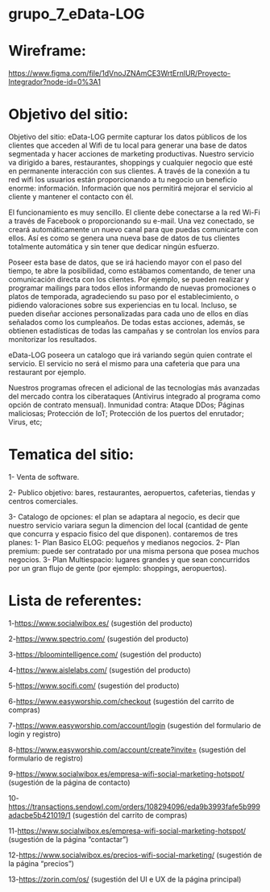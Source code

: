 # grupo_7_eData-LOG

# Wireframe:
https://www.figma.com/file/1dVnoJZNAmCE3WrtErnlUR/Proyecto-Integrador?node-id=0%3A1






# Objetivo del sitio: 
Objetivo del sitio: eData-LOG permite capturar los datos públicos de los clientes que acceden al Wifi de tu local para generar una base de datos segmentada y hacer acciones de marketing productivas. 
Nuestro servicio va dirigido a bares, restaurantes, shoppings y cualquier negocio que esté en permanente interacción con sus clientes.
A través de la conexión a tu red wifi los usuarios están proporcionando a tu negocio un beneficio enorme: información. Información que nos permitirá mejorar el servicio al cliente y mantener el contacto con él.

El funcionamiento es muy sencillo. El cliente debe conectarse a la red Wi-Fi a través de Facebook o proporcionando su e-mail. Una vez conectado, se creará automáticamente un nuevo canal para que puedas comunicarte con ellos. Así es como se genera una nueva base de datos de tus clientes totalmente automática y sin tener que dedicar ningún esfuerzo.

Poseer esta base de datos, que se irá haciendo mayor con el paso del tiempo, te abre la posibilidad, como estábamos comentando, de tener una comunicación directa con los clientes. Por ejemplo, se pueden realizar y programar mailings para todos ellos informando de nuevas promociones o platos de temporada, agradeciendo su paso por el establecimiento, o pidiendo valoraciones sobre sus experiencias en tu local. Incluso, se pueden diseñar acciones personalizadas para cada uno de ellos en días señalados como los cumpleaños. De todas estas acciones, además, se obtienen estadísticas de todas las campañas y se controlan los envíos para monitorizar los resultados.

eData-LOG poseera un catalogo que irá variando según quien contrate el servicio. El servicio no será el mismo para una cafeteria que para una restaurant por ejemplo.

Nuestros programas ofrecen el adicional de las tecnologías  más avanzadas del mercado contra los ciberataques (Antivirus integrado al programa como opción de contrato mensual). Inmunidad contra: 
Ataque DDos; Páginas maliciosas; Protección de IoT; Protección de los puertos del enrutador; Virus, etc;

# Tematica del sitio: 
1- Venta de software.


2- Publico objetivo: bares, restaurantes, aeropuertos, cafeterias, tiendas y centros comerciales.


3- Catalogo de opciones: el plan se adaptara al negocio, es decir que nuestro servicio variara segun la dimencion del local (cantidad de gente que concurra y espacio fisico del que disponen). contaremos de tres planes: 1- Plan Basico ELOG: pequeños y medianos negocios. 2- Plan premium: puede ser contratado por una misma persona que posea muchos negocios. 3- Plan Multiespacio: lugares grandes y que sean concurridos por un gran flujo de gente (por ejemplo: shoppings, aeropuertos).


# Lista de referentes: 
1-https://www.socialwibox.es/ (sugestión del producto)

2-https://www.spectrio.com/ (sugestión del producto)

3-https://bloomintelligence.com/ (sugestión del producto)

4-https://www.aislelabs.com/ (sugestión del producto)

5-https://www.socifi.com/ (sugestión del producto)

6-https://www.easyworship.com/checkout (sugestión del carrito de compras)

7-https://www.easyworship.com/account/login (sugestión del formulario de login y registro)

8-https://www.easyworship.com/account/create?invite= (sugestión del formulario de registro)

9-https://www.socialwibox.es/empresa-wifi-social-marketing-hotspot/ (sugestión de la página de contacto)

10-https://transactions.sendowl.com/orders/108294096/eda9b3993fafe5b999adacbe5b421019/1 (sugestión del carrito de compras)

11-https://www.socialwibox.es/empresa-wifi-social-marketing-hotspot/ (sugestión de la página “contactar”)

12-https://www.socialwibox.es/precios-wifi-social-marketing/ (sugestión de la página “precios”)

13-https://zorin.com/os/ (sugestión del UI e UX de la página principal)
